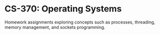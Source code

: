 # CS-370: Operating Systems

Homework assignments exploring concepts such as processes, threading, memory management, and sockets programming.
